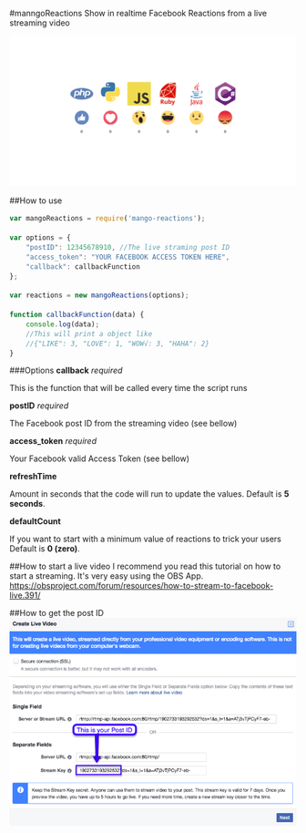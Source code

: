 #manngoReactions
Show in realtime Facebook Reactions from a live streaming video

![Example](example/readme/example.png) 

##How to use
```javascript
var mangoReactions = require('mango-reactions');

var options = {
    "postID": 12345678910, //The live straming post ID
    "access_token": "YOUR FACEBOOK ACCESS TOKEN HERE",
    "callback": callbackFunction
};

var reactions = new mangoReactions(options);

function callbackFunction(data) {
    console.log(data);
    //This will print a object like
    //{"LIKE": 3, "LOVE": 1, "WOW√: 3, "HAHA": 2}
}
```

###Options
**callback** _required_

This is the function that will be called every time the script runs

**postID** _required_

The Facebook post ID from the streaming video (see bellow)

**access_token** _required_

Your Facebook valid Access Token (see bellow)

**refreshTime**

Amount in seconds that the code will run to update the values. 
Default is **5 seconds**.

**defaultCount**

If you want to start with a minimum value of reactions to trick your users
Default is **0 (zero)**.


##How to start a live video
I recommend you read this tutorial on how to start a streaming. It's very easy using the OBS App.
https://obsproject.com/forum/resources/how-to-stream-to-facebook-live.391/

##How to get the post ID
![How to get the post ID](example/readme/postid.png) 